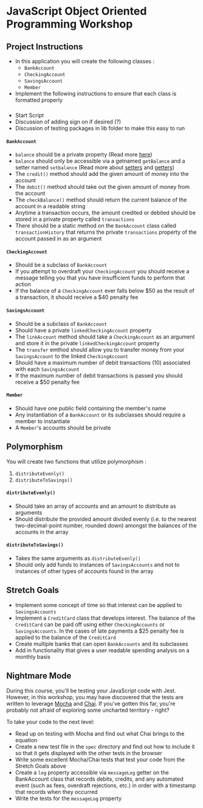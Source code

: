 # JavaScript Object Oriented Programming Workshop

## Project Instructions

* In this application you will create the following classes :
  * `BankAccount`
  * `CheckingAccount`
  * `SavingsAccount`
  * `Member`
* Implement the following instructions to ensure that each class is formatted properly


###
* Start Script
* Discussion of adding sign on if desired (?)
* Discussion of testing packages in lib folder to make this easy to run

#### `BankAccount`
* `balance` should be a private property (Read more [here](https://developer.mozilla.org/en-US/docs/Web/JavaScript/Reference/Classes/Private_class_fields))
* `balance` should only be accessible via a getnamed `getBalance` and a setter named `setbalance` (Read more about [setters](https://developer.mozilla.org/en-US/docs/Web/JavaScript/Reference/Functions/set) and [getters](https://developer.mozilla.org/en-US/docs/Web/JavaScript/Reference/Functions/get))
* The `credit()` method should add the given amount of money into the account
* The `debit()` method should take out the given amount of money from the account
* The `checkBalance()` method should return the current balance of the account in a readable string
* Anytime a transaction occurs, the amount credited or debited should be stored in a private property called `transactions`
* There should be a static method on the `BankAccount` class called `transactionHistory` that returns the private `transactions` property of the account passed in as an argument

#### `CheckingAccount`
* Should be a subclass of `BankAccount`
* If you attempt to overdraft your `CheckingAccount` you should receive a message telling you that you have insufficient funds to perform that action
* If the balance of a `CheckingAccount` ever falls below $50 as the result of a transaction, it should receive a $40 penalty fee

#### `SavingsAccount`
* Should be a subclass of `BankAccount`
* Should have a private `linkedCheckingAccount` property
* The `linkAccount` method should take a `CheckingAccount` as an argument and store it in the private `linkedCheckingAccount` property
* The `transfer` emthod should allow you to transfer money from your `SavingsAccount` to the linked `CheckingAccount`
* Should have a maximum number of debit transactions (10) associated with each `SavingsAccount`
* If the maximum number of debit transactions is passed you should receive a $50 penalty fee

#### `Member`
* Should have one public field containing the member's name
* Any instantiation of a `BankAccount` or its subclasses should require a member to instantiate
* A `Member`'s accounts should be private

## Polymorphism

You will create two functions that utilize polymorphism :
1. `distributeEvenly()`
1. `distributeToSavings()`

#### `distributeEvenly()`
* Should take an array of accounts and an amount to distribute as arguments
* Should distribute the provided amount divided evenly (i.e. to the nearest two-decimal-point number, rounded down) amongst the balances of the accounts in the array
#### `distributeToSavings()`
* Takes the same arguments as `distributeEvenly()`
* Should only add funds to instances of `SavingsAccounts` and not to instances of other types of accounts found in the array

## Stretch Goals
* Implement some concept of time so that interest can be applied to `SavingsAccounts`
* Implement a `CreditCard` class that develops interest. The balance of the `CreditCard` can be paid off using either `CheckingAccounts` or `SavingsAccounts`. In the cases of late payments a $25 penalty fee is applied to the balance of the `CreditCard`
* Create multiple banks that can open `BankAccounts` and its subclasses
* Add in functionality that gives a user readable spending analysis on a monthly basis

## Nightmare Mode

During this course, you'll be testing your JavaScript code with Jest.  However, in this workshop, you may have discovered that the tests are written to leverage [Mocha](https://mochajs.org) and [Chai](https://www.chaijs.com/). If you've gotten this far, you're probably not afraid of exploring some uncharted territory - right?

To take your code to the next level:
* Read up on testing with Mocha and find out what Chai brings to the equation
* Create a new test file in the `spec` directory and find out how to include it so that it gets displayed with the other tests in the browser
* Write some excellent Mocha/Chai tests that test your code from the Stretch Goals above
* Create a `log` property accessible via `messageLog` getter on the BankAccount class that records debits, credits, and any automated event (such as fees, overdraft rejections, etc.) in order with a timestamp that records when they occurred
* Write the tests for the `messageLog` property
